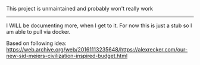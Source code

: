 This project is unmaintained and probably won't really work

---

I WILL be documenting more, when I get to it. For now this is just a stub so I am able to pull via docker.

Based on following idea: https://web.archive.org/web/20161113235648/https://alexrecker.com/our-new-sid-meiers-civilization-inspired-budget.html 
